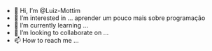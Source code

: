 - 👋 Hi, I’m @Luiz-Mottim
- 👀 I’m interested in ... aprender um pouco mais sobre programação
- 🌱 I’m currently learning ...
- 💞️ I’m looking to collaborate on ...
- 📫 How to reach me ...

<!---
Luiz-Mottim/Luiz-Mottim is a ✨ special ✨ repository because its `README.md` (this file) appears on your GitHub profile.
You can click the Preview link to take a look at your changes.
--->
